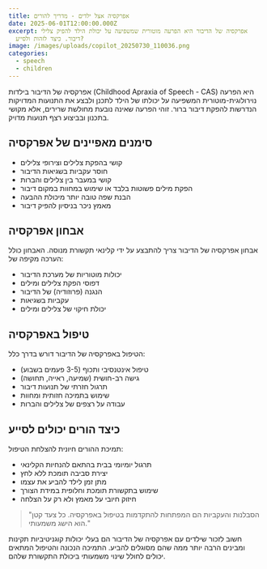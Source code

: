 ```yaml
---
title: אפרקסיה אצל ילדים - מדריך להורים
date: 2025-06-01T12:00:00.000Z
excerpt: אפרקסיה של הדיבור היא הפרעה מוטורית שמשפיעה על יכולת הילד להפיק צלילי
  דיבור. כיצד לזהות ולסייע?
image: /images/uploads/copilot_20250730_110036.png
categories:
  - speech
  - children
---
```


אפרקסיה של הדיבור בילדות (Childhood Apraxia of Speech - CAS) היא הפרעה נוירולוגית-מוטורית המשפיעה על יכולתו של הילד לתכנן ולבצע את התנועות המדויקות הנדרשות להפקת דיבור ברור. זוהי הפרעה שאינה נובעת מחולשת שרירים, אלא מקושי בתכנון ובביצוע רצף תנועות מדויק.

## סימנים מאפיינים של אפרקסיה

- קושי בהפקת צלילים וצירופי צלילים
- חוסר עקביות בשגיאות הדיבור
- קושי במעבר בין צלילים והברות
- הפקת מילים פשוטות בלבד או שימוש במחוות במקום דיבור
- הבנת שפה טובה יותר מיכולת ההבעה
- מאמץ ניכר בניסיון להפיק דיבור

## אבחון אפרקסיה

אבחון אפרקסיה של הדיבור צריך להתבצע על ידי קלינאי תקשורת מנוסה. האבחון כולל הערכה מקיפה של:

- יכולות מוטוריות של מערכת הדיבור
- דפוסי הפקת צלילים ומילים
- הנגנה (פרוזודיה) של הדיבור
- עקביות בשגיאות
- יכולת חיקוי של צלילים ומילים

## טיפול באפרקסיה

הטיפול באפרקסיה של הדיבור דורש בדרך כלל:

- טיפול אינטנסיבי ותכוף (3-5 פעמים בשבוע)
- גישה רב-חושית (שמיעה, ראייה, תחושה)
- תרגול חזרתי של תנועות דיבור
- שימוש בתמיכה חזותית ומחוות
- עבודה על רצפים של צלילים והברות

## כיצד הורים יכולים לסייע

תמיכת ההורים חיונית להצלחת הטיפול:

- תרגול יומיומי בבית בהתאם להנחיות הקלינאי
- יצירת סביבה תומכת ללא לחץ
- מתן זמן לילד להביע את עצמו
- שימוש בתקשורת תומכת וחלופית במידת הצורך
- חיזוק חיובי על מאמץ ולא רק על הצלחה

> "הסבלנות והעקביות הם המפתחות להתקדמות בטיפול באפרקסיה. כל צעד קטן הוא הישג משמעותי."

חשוב לזכור שילדים עם אפרקסיה של הדיבור הם בעלי יכולות קוגניטיביות תקינות ומבינים הרבה יותר ממה שהם מסוגלים להביע. התמיכה הנכונה והטיפול המתאים יכולים לחולל שינוי משמעותי ביכולת התקשורת שלהם.
